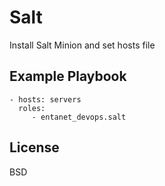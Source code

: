 Salt
=========

Install Salt Minion and set hosts file

Example Playbook
----------------

    - hosts: servers
      roles:
         - entanet_devops.salt

License
-------

BSD
